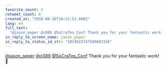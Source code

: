 ```yaml
---
favorite_count: 2
retweet_count: 0
created_at: "2018-08-26T10:21:53.000Z"
lang: en
full_text:
  "@jason_peper @c089 @SoCraTes_Conf Thank you for your fantastic work! 👏"
in_reply_to_screen_name: jason_peper
in_reply_to_status_id_str: "1033622747589603328"
---
```


[@jason_peper](https://twitter.com/jason_peper)
[@c089](https://twitter.com/c089)
[@SoCraTes_Conf](https://twitter.com/SoCraTes_Conf) Thank you for your fantastic
work! 👏
